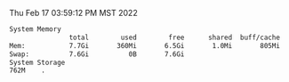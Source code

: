 Thu Feb 17 03:59:12 PM MST 2022
```bash
System Memory
               total        used        free      shared  buff/cache   available
Mem:           7.7Gi       360Mi       6.5Gi       1.0Mi       805Mi       7.1Gi
Swap:          7.6Gi          0B       7.6Gi
System Storage
762M	.
```
